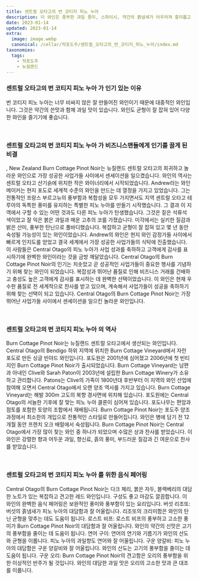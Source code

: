```yaml
---
title: 센트럴 오타고의 번 코티지 피노 누아
description: 이 와인은 풍부한 과일 풍미, 스파이시, 약간의 흙냄새가 어우러져 흥미롭고 잊을 수 없는 와인 경험을 선사합니다.
date: 2023-01-14
updated: 2023-01-14
extra:
  image: image.webp
  canonical: /cellar/적포도주/센트럴_오타고의_번_코티지_피노_누아/index.md
taxonomies:
  tags: 
    - 적포도주
    - 뉴질랜드
---
```



### 센트럴 오타고의 번 코티지 피노 누아 가 인기 있는 이유

번 코티지 피노 누아는 너무 비싸지 않은 잘 만들어진 와인이기 때문에 대중적인 와인입니다. 그것은 약간의 쓴맛과 함께 과일 맛이 있습니다. 와인도 균형이 잘 잡혀 있어 다양한 와인을 즐기기에 좋습니다.

&nbsp;  

### 센트럴 오타고의 번 코티지 피노 누아 가 비즈니스맨들에게 인기를 끌게 된 비결

, New Zealand Burn Cottage Pinot Noir는 뉴질랜드 센트럴 오타고의 희귀하고 놀라운 와인으로 가장 성공한 사업가들 사이에서 센세이션을 일으켰습니다. 와인의 역사는 센트럴 오타고 산기슭에 위치한 작은 와이너리에서 시작되었습니다. Andrew라는 와인메이커는 현지 포도로 세계적 수준의 와인을 만드는 데 열정을 가지고 있었습니다. 그는 전통적인 프랑스 부르고뉴의 풍부함과 복합성을 모두 가지면서도 지역 센트럴 오타고 테루아의 독특한 풍미를 유지하는 특별한 피노 누아를 만들기 시작했습니다. 그 결과 이 지역에서 구할 수 있는 어떤 것과도 다른 피노 누아가 탄생했습니다. 그것은 짙은 석류석 색이었고 잘 익은 붉은 과일과 매운 고추의 코를 가졌습니다. 미각에서는 실키한 질감과 밝은 산미, 풍부한 탄닌으로 풀바디했습니다. 복잡하고 균형이 잘 잡혀 있고 몇 년 동안 숙성될 가능성이 있는 와인이었습니다. Andrew의 와인은 현지 와인 감정가들 사이에서 빠르게 인지도를 얻었고 결국 세계에서 가장 성공한 사업가들의 식탁에 진출했습니다. 이 사람들은 Central Otago의 피노 누아가 사업 성과를 축하하고 고객에게 감사를 표시하기에 완벽한 와인이라는 것을 금방 깨달았습니다. Central Otago의 Burn Cottage Pinot Noir의 인기는 치솟았고 곧 성공적인 사업가들이 중요한 행사를 기념하기 위해 찾는 와인이 되었습니다. 복잡성과 뛰어난 품질로 인해 비즈니스 거래를 건배하고 충성도 높은 고객에게 감사를 표시하는 데 완벽한 선택이었습니다. 이 와인은 현재 우수한 품질로 전 세계적으로 찬사를 받고 있으며, 계속해서 사업가들이 성공을 축하하기 위해 찾는 선택이 되고 있습니다. Central Otago의 Burn Cottage Pinot Noir는 가장 뛰어난 사업가들 사이에서 센세이션을 일으킨 놀라운 와인입니다.

&nbsp;  

### 센트럴 오타고의 번 코티지 피노 누아 의 역사

Burn Cottage Pinot Noir는 뉴질랜드 센트럴 오타고에서 생산되는 와인입니다. Central Otago의 Bendigo 하위 지역에 위치한 Burn Cottage Vineyard에서 자란 포도로 만든 싱글 빈야드 와인입니다. 포도원은 2001년에 심어졌고 2006년에 첫 빈티지인 Burn Cottage Pinot Noir가 출시되었습니다. Burn Cottage Vineyard는 남편과 아내인 Clive와 Sarah Paton이 2003년에 설립한 Burn Cottage Winery가 소유하고 관리합니다. Patons는 Clive의 가족이 1800년대 후반부터 이 지역의 와인 산업에 참여해 오면서 Central Otago에서 오랜 양조 역사를 가지고 있습니다. Burn Cottage Vineyard는 해발 300m 고도의 북향 경사면에 위치해 있습니다. 포도원에는 Central Otago의 서늘한 기후에 잘 맞는 피노 누아 클론이 심어져 있습니다. 포도나무는 편암과 점토를 포함한 토양의 조합에서 재배됩니다. Burn Cottage Pinot Noir는 포도주 양조 과정에서 최소한의 개입으로 전통적인 스타일로 만들어집니다. 와인은 병에 담기 전 12개월 동안 프렌치 오크 배럴에서 숙성됩니다. Burn Cottage Pinot Noir는 Central Otago에서 가장 많이 찾는 와인 중 하나가 되었으며 수많은 상과 찬사를 받았습니다. 이 와인은 강렬한 향과 어두운 과일, 향신료, 흙의 풍미, 부드러운 질감과 긴 여운으로 찬사를 받았습니다.

&nbsp;  

### 센트럴 오타고의 번 코티지 피노 누아 를 위한 음식 페어링

Central Otago의 Burn Cottage Pinot Noir는 다크 체리, 붉은 자두, 블랙베리의 대담한 노트가 있는 복잡하고 견고한 레드 와인입니다. 구성도 좋고 마감도 깔끔합니다. 이 와인의 완벽한 음식 페어링은 보완적인 풍미와 풍부함이 있는 요리입니다. 버섯 리조또: 버섯의 흙냄새가 피노 누아의 대담함과 잘 어울립니다. 리조또의 크리미함은 와인의 탄닌 균형을 맞추는 데도 도움이 됩니다. 로스트 비프: 로스트 비프의 풍부하고 고소한 풍미가 Burn Cottage Pinot Noir의 대담함과 잘 어울립니다. 와인의 약간의 신맛은 고기의 풍부함을 줄이는 데 도움이 됩니다. 연어 구이: 연어의 연기와 기름기가 와인의 산도와 균형을 이룹니다. 피노 누아의 과일향도 연어와 잘 어울립니다. 구운 양갈비: 피노 누아의 대담함은 구운 양갈비와 잘 어울립니다. 와인의 산도는 고기의 풍부함을 줄이는 데 도움이 됩니다. 구운 오리: Burn Cottage Pinot Noir의 견고함은 오리의 풍부함을 위한 이상적인 반주가 될 것입니다. 와인의 대담한 과일 맛은 오리의 고소한 맛과 큰 대조를 이룹니다.

&nbsp;  
